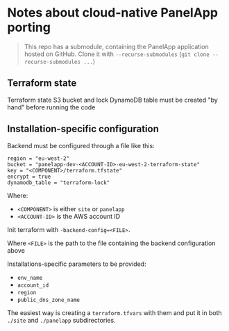 # Notes about cloud-native PanelApp porting

> This repo has a submodule, containing the PanelApp application hosted on GitHub.
> Clone it with `--recurse-submodules` (`git clone --recurse-submodules ...`)

## Terraform state

Terraform state S3 bucket and lock DynamoDB table must be created "by hand" before running the code

## Installation-specific configuration


Backend must be configured through a file like this:

```
region = "eu-west-2"
bucket = "panelapp-dev-<ACCOUNT-ID>-eu-west-2-terraform-state"
key = "<COMPONENT>/terraform.tfstate"
encrypt = true
dynamodb_table = "terraform-lock"
```

Where:

* `<COMPONENT>` is either `site` or `panelapp`
* `<ACCOUNT-ID>` is the AWS account ID


Init terraform with `-backend-config=<FILE>`. 

Where `<FILE>` is the path to the file containing the backend configuration above


Installations-specific parameters to be provided:

* `env_name`
* `account_id`
* `region`
* `public_dns_zone_name`

The easiest way is creating a `terraform.tfvars` with them and put it in both `./site` and `./panelapp` subdirectories.
